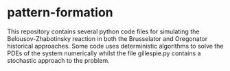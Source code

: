 # pattern-formation
This repository contains several python code files for simulating the Belousov-Zhabotinsky reaction in both the Brusselator and Oregonator historical approaches. Some code uses deterministic algorithms to solve the PDEs of the system numerically whilst the file gillespie.py contains a stochastic approach to the problem.
